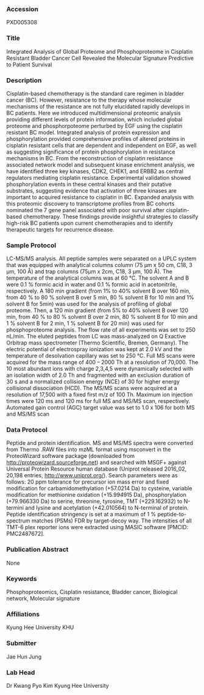 ### Accession
PXD005308

### Title
Integrated Analysis of Global Proteome and Phosphoproteome in Cisplatin Resistant Bladder Cancer Cell Revealed the Molecular Signature Predictive to Patient Survival

### Description
Cisplatin-based chemotherapy is the standard care regimen in bladder cancer (BC). However, resistance to the therapy whose molecular mechanisms of the resistance are not fully elucidated rapidly develops in BC patients. Here we introduced multidimensional proteomic analysis providing different levels of protein information, which included global proteome and phosphorpoteome perturbed by EGF using the cisplatin resistant BC model. Integrated analysis of protein expression and phosphorylation provided comprehensive profiles of altered proteins in cisplatin resistant cells that are dependent and independent on EGF, as well as suggesting significance of protein phosphorylation in resistance mechanisms in BC. From the reconstruction of cisplatin resistance associated network model and subsequent kinase enrichment analysis, we have identified three key kinases, CDK2, CHEK1, and ERBB2 as central regulators mediating cisplatin resistance. Experimental validation showed phosphorylation events in these central kinases and their putative substrates, suggesting evidence that activation of three kinases are important to acquired resistance to cisplatin in BC. Expanded analysis with this proteomic discovery to transcriptome profiles from BC cohorts nominated the 7 gene panel associated with poor survival after cisplatin-based chemotherapy. These findings provide insightful strategies to classify high-risk BC patients upon current chemotherapies and to identify therapeutic targets for recurrence disease.

### Sample Protocol
LC-MS/MS analysis. All peptide samples were separated on a UPLC system that was equipped with analytical columns column (75 μm x 50 cm, C18, 3 μm, 100 Å) and trap columns (75μm x 2cm, C18, 3 μm, 100 Å). The temperature of the analytical columns was at 60 °C. The solvent A and B were 0.1 % formic acid in water and 0.1 % formic acid in acetonitrile, respectively. A 180 min gradient (from 1% to 40% solvent B over 160 min, from 40 % to 80 % solvent B over 5 min, 80 % solvent B for 10 min and 1% solvent B for 5min) was used for the analysis of profiling of global proteome. Then, a 120 min gradient (from 5% to 40% solvent B over 120 min, from 40 % to 80 % solvent B over 2 min, 80 % solvent B for 10 min and 1 % solvent B for 2 min, 1 % solvent B for 20 min) was used for phosphoproteome analysis. The flow rate of all experiments was set to 250 nL/min. The eluted peptides from LC was mass-analyzed on Q Exactive Orbitrap mass spectrometer (Thermo Scientific, Bremen, Germany). The electric potential of electrospray ionization was kept at 2.0 kV and the temperature of desolvation capillary was set to 250 °C. Full MS scans were acquired for the mass range of 400 – 2000 Th at a resolution of 70,000. The 10 most abundant ions with charge 2,3,4,5 were dynamically selected with an isolation width of 2.0 Th and fragmented with an exclusion duration of 30 s and a normalized collision energy (NCE) of 30 for higher energy collisional dissociation (HCD). The MS/MS scans were acquired at a resolution of 17,500 with a fixed first m/z of 100 Th. Maximum ion injection times were 120 ms and 120 ms for full MS and MS/MS scan, respectively. Automated gain control (AGC) target value was set to 1.0 x 106 for both MS and MS/MS scan

### Data Protocol
Peptide and protein identification. MS and MS/MS spectra were converted from Thermo .RAW files into mzML format using msconvert in the ProteoWizard software package (downloaded from http://proteowizard.sourceforge.net) and searched with MSGF+ against Universal Protein Resource human database (Uniprot released 2016_02, 20,198 entries, http://www.uniprot.org/). Search parameters were as follows: 20 ppm tolerance for precursor ion mass error and fixed modification for carbamidomethylation (+57.0214 Da) to cysteine, variable modification for methionine oxidation (+15.994915 Da), phosphorylation (+79.966330 Da) to serine, threonine, tyrosine, TMT (+229.162932) to N-termini and lysine and acetylation (+42.010564) to N-terminal of protein. Peptide identification stringency is set at a maximum of 1 % peptide-to-spectrum matches (PSMs) FDR by target-decoy way. The intensities of all TMT-6 plex reporter ions were extracted using MASIC software [PMCID: PMC2487672].

### Publication Abstract
None

### Keywords
Phosphoproteomics, Cisplatin resistance, Bladder cancer, Biological network, Molecular signature

### Affiliations
Kyung Hee University
KHU

### Submitter
Jae Hun Jung

### Lab Head
Dr Kwang Pyo Kim
Kyung Hee University


